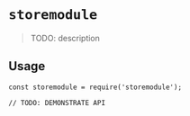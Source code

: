 # `storemodule`

> TODO: description

## Usage

```
const storemodule = require('storemodule');

// TODO: DEMONSTRATE API
```

